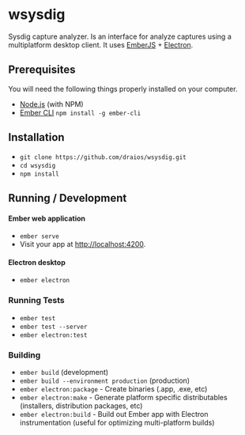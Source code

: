 # wsysdig

Sysdig capture analyzer. Is an interface for analyze captures using a multiplatform desktop client. It uses [EmberJS](https://emberjs.com/) + [Electron](https://electron.atom.io/).

## Prerequisites

You will need the following things properly installed on your computer.

* [Node.js](https://nodejs.org/) (with NPM)
* [Ember CLI](https://ember-cli.com/)
  `npm install -g ember-cli`

## Installation

* `git clone https://github.com/draios/wsysdig.git`
* `cd wsysdig`
* `npm install`

## Running / Development

#### Ember web application

* `ember serve`
* Visit your app at [http://localhost:4200](http://localhost:4200).

#### Electron desktop

- `ember electron`

### Running Tests

* `ember test`
* `ember test --server`
* `ember electron:test`

### Building

* `ember build` (development)
* `ember build --environment production` (production)
* `ember electron:package` - Create binaries (.app, .exe, etc)
* `ember electron:make` - Generate platform specific distributables (installers, distribution packages, etc)
* `ember electron:build` - Build out Ember app with Electron instrumentation (useful for optimizing multi-platform builds)
